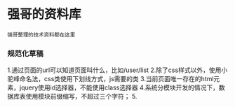 # 强哥的资料库

```
强哥整理的技术资料都在这里
```
### 规范化草稿
1.通过页面的url可以知道页面叫什么，比如/user/list
2.除了css样式以外，使用小驼峰命名法，css类使用下划线方式，js需要的类
3.当前页面唯一存在的html元素，jquery使用id选择器，不能使用class选择器
4.系统分模块开发的情况下，数据库表使用模块前缀缩写，不超过三个字符；
5.



